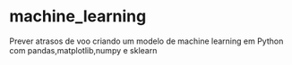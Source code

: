 # machine_learning
Prever atrasos de voo criando um modelo de machine learning em Python com pandas,matplotlib,numpy e sklearn
